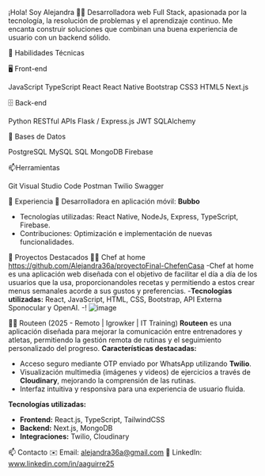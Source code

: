 
¡Hola! Soy Alejandra 👩‍💻
Desarrolladora web Full Stack, apasionada por la tecnología, la resolución de problemas y el aprendizaje continuo. Me encanta construir soluciones que combinan una buena experiencia de usuario con un backend sólido.

🚀 Habilidades Técnicas

🖥️ Front-end

JavaScript 
TypeScript
React
React Native
Bootstrap
CSS3
HTML5
Next.js


🗄️ Back-end

Python
RESTful APIs
Flask / Express.js
JWT
SQLAlchemy

🧠 Bases de Datos

PostgreSQL
MySQL
SQL
MongoDB
Firebase

📫Herramientas

Git
Visual Studio Code
Postman
Twilio
Swagger


💼 Experiencia
    📱 Desarrolladora en aplicación móvil: **Bubbo**
  - Tecnologías utilizadas: React Native, NodeJs, Express, TypeScript, Firebase.
  - Contribuciones: Optimización e implementación de nuevas funcionalidades. 

🌟 Proyectos Destacados
   👩‍🍳 Chef at home https://github.com/Alejandra36a/proyectoFinal-ChefenCasa
  -Chef at home es una aplicación web diseñada con el objetivo de facilitar el día a día de los usuarios que la usa, proporcionandoles recetas y permitiendo a estos crear menus semanales acorde a sus gustos y preferencias. 
  -**Tecnologías utilizadas:**
  React, JavaScript, HTML, CSS, Bootstrap, API Externa Sponocular y OpenAI. 
  -! ![image](https://github.com/user-attachments/assets/e7e2611c-77eb-4d75-9b07-13d9fa3f2faf)

🏋️‍♂️ Routeen  (2025 - Remoto | Igrowker | IT Training)
  **Routeen** es una aplicación diseñada para mejorar la comunicación entre entrenadores y atletas, permitiendo la gestión remota de rutinas y el seguimiento personalizado del progreso.
  **Características destacadas:**
- Acceso seguro mediante OTP enviado por WhatsApp utilizando **Twilio**.
- Visualización multimedia (imágenes y videos) de ejercicios a través de **Cloudinary**, mejorando la comprensión de las rutinas.
- Interfaz intuitiva y responsiva para una experiencia de usuario fluida.

**Tecnologías utilizadas:**
- **Frontend:** React.js, TypeScript, TailwindCSS  
- **Backend:** Next.js, MongoDB  
- **Integraciones:** Twilio, Cloudinary


📫 Contacto
   ✉️ Email: alejandra36a@gmail.com
   🔗 LinkedIn: www.linkedin.com/in/aaguirre25






<!--
**Alejandra36a/Alejandra36a** is a ✨ _special_ ✨ repository because its `README.md` (this file) appears on your GitHub profile.

Here are some ideas to get you started:

- 🔭 I’m currently working on ...
- 🌱 I’m currently learning ...
- 👯 I’m looking to collaborate on ...
- 🤔 I’m looking for help with ...
- 💬 Ask me about ...
- 📫 How to reach me: ...
- 😄 Pronouns: ...
- ⚡ Fun fact: ...
-->

